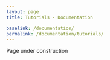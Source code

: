 ```yaml
---
layout: page
title: Tutorials - Documentation

baselink: /documentation/
permalink: /documentation/tutorials/
---
```


Page under construction